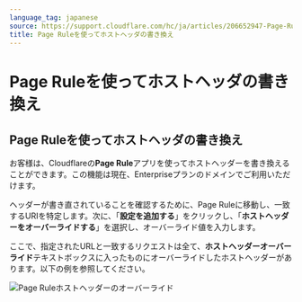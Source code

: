 ```yaml
---
language_tag: japanese
source: https://support.cloudflare.com/hc/ja/articles/206652947-Page-Rule%E3%82%92%E4%BD%BF%E3%81%A3%E3%81%A6%E3%83%9B%E3%82%B9%E3%83%88%E3%83%98%E3%83%83%E3%83%80%E3%81%AE%E6%9B%B8%E3%81%8D%E6%8F%9B%E3%81%88
title: Page Ruleを使ってホストヘッダの書き換え
---
```


# Page Ruleを使ってホストヘッダの書き換え

## Page Ruleを使ってホストヘッダの書き換え

お客様は、Cloudflareの**Page Rule**アプリを使ってホストヘッダーを書き換えることができます。この機能は現在、Enterpriseプランのドメインでご利用いただけます。


ヘッダーが書き直されていることを確認するために、Page Ruleに移動し、一致するURIを特定します。次に、「**設定を追加する**」をクリックし、「**ホストヘッダーをオーバーライドする**」を選択し、オーバーライド値を入力します。

ここで、指定されたURLと一致するリクエストは全て、**ホストヘッダーオーバーライド**テキストボックスに入ったものにオーバーライドしたホストヘッダーがあります。以下の例を参照してください。

![Page Ruleホストヘッダーのオーバーライド](/support/static/cf-page-rules-host-header-override.png)
